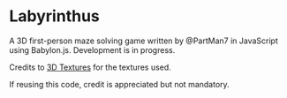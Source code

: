 # Labyrinthus

A 3D first-person maze solving game written by @PartMan7 in JavaScript using Babylon.js. Development is in progress.

Credits to [3D Textures](https://3dtextures.me/) for the textures used.


If reusing this code, credit is appreciated but not mandatory.
